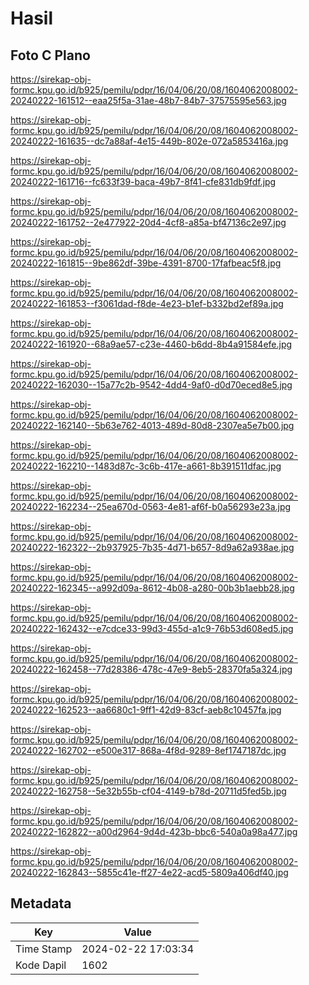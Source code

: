 # Hasil

## Foto C Plano

https://sirekap-obj-formc.kpu.go.id/b925/pemilu/pdpr/16/04/06/20/08/1604062008002-20240222-161512--eaa25f5a-31ae-48b7-84b7-37575595e563.jpg

https://sirekap-obj-formc.kpu.go.id/b925/pemilu/pdpr/16/04/06/20/08/1604062008002-20240222-161635--dc7a88af-4e15-449b-802e-072a5853416a.jpg

https://sirekap-obj-formc.kpu.go.id/b925/pemilu/pdpr/16/04/06/20/08/1604062008002-20240222-161716--fc633f39-baca-49b7-8f41-cfe831db9fdf.jpg

https://sirekap-obj-formc.kpu.go.id/b925/pemilu/pdpr/16/04/06/20/08/1604062008002-20240222-161752--2e477922-20d4-4cf8-a85a-bf47136c2e97.jpg

https://sirekap-obj-formc.kpu.go.id/b925/pemilu/pdpr/16/04/06/20/08/1604062008002-20240222-161815--9be862df-39be-4391-8700-17fafbeac5f8.jpg

https://sirekap-obj-formc.kpu.go.id/b925/pemilu/pdpr/16/04/06/20/08/1604062008002-20240222-161853--f3061dad-f8de-4e23-b1ef-b332bd2ef89a.jpg

https://sirekap-obj-formc.kpu.go.id/b925/pemilu/pdpr/16/04/06/20/08/1604062008002-20240222-161920--68a9ae57-c23e-4460-b6dd-8b4a91584efe.jpg

https://sirekap-obj-formc.kpu.go.id/b925/pemilu/pdpr/16/04/06/20/08/1604062008002-20240222-162030--15a77c2b-9542-4dd4-9af0-d0d70eced8e5.jpg

https://sirekap-obj-formc.kpu.go.id/b925/pemilu/pdpr/16/04/06/20/08/1604062008002-20240222-162140--5b63e762-4013-489d-80d8-2307ea5e7b00.jpg

https://sirekap-obj-formc.kpu.go.id/b925/pemilu/pdpr/16/04/06/20/08/1604062008002-20240222-162210--1483d87c-3c6b-417e-a661-8b391511dfac.jpg

https://sirekap-obj-formc.kpu.go.id/b925/pemilu/pdpr/16/04/06/20/08/1604062008002-20240222-162234--25ea670d-0563-4e81-af6f-b0a56293e23a.jpg

https://sirekap-obj-formc.kpu.go.id/b925/pemilu/pdpr/16/04/06/20/08/1604062008002-20240222-162322--2b937925-7b35-4d71-b657-8d9a62a938ae.jpg

https://sirekap-obj-formc.kpu.go.id/b925/pemilu/pdpr/16/04/06/20/08/1604062008002-20240222-162345--a992d09a-8612-4b08-a280-00b3b1aebb28.jpg

https://sirekap-obj-formc.kpu.go.id/b925/pemilu/pdpr/16/04/06/20/08/1604062008002-20240222-162432--e7cdce33-99d3-455d-a1c9-76b53d608ed5.jpg

https://sirekap-obj-formc.kpu.go.id/b925/pemilu/pdpr/16/04/06/20/08/1604062008002-20240222-162458--77d28386-478c-47e9-8eb5-28370fa5a324.jpg

https://sirekap-obj-formc.kpu.go.id/b925/pemilu/pdpr/16/04/06/20/08/1604062008002-20240222-162523--aa6680c1-9ff1-42d9-83cf-aeb8c10457fa.jpg

https://sirekap-obj-formc.kpu.go.id/b925/pemilu/pdpr/16/04/06/20/08/1604062008002-20240222-162702--e500e317-868a-4f8d-9289-8ef1747187dc.jpg

https://sirekap-obj-formc.kpu.go.id/b925/pemilu/pdpr/16/04/06/20/08/1604062008002-20240222-162758--5e32b55b-cf04-4149-b78d-20711d5fed5b.jpg

https://sirekap-obj-formc.kpu.go.id/b925/pemilu/pdpr/16/04/06/20/08/1604062008002-20240222-162822--a00d2964-9d4d-423b-bbc6-540a0a98a477.jpg

https://sirekap-obj-formc.kpu.go.id/b925/pemilu/pdpr/16/04/06/20/08/1604062008002-20240222-162843--5855c41e-ff27-4e22-acd5-5809a406df40.jpg


## Metadata

| Key        | Value               |
| ---------- | ------------------- |
| Time Stamp | 2024-02-22 17:03:34 |
| Kode Dapil | 1602                |



